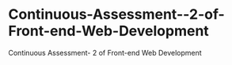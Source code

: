 # Continuous-Assessment--2-of-Front-end-Web-Development
Continuous Assessment- 2 of Front-end Web Development
